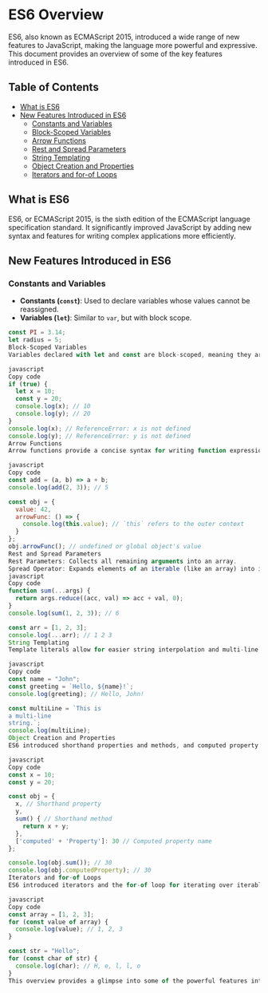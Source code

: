 # ES6 Overview

ES6, also known as ECMAScript 2015, introduced a wide range of new features to JavaScript, making the language more powerful and expressive. This document provides an overview of some of the key features introduced in ES6.

## Table of Contents

- [What is ES6](#what-is-es6)
- [New Features Introduced in ES6](#new-features-introduced-in-es6)
  - [Constants and Variables](#constants-and-variables)
  - [Block-Scoped Variables](#block-scoped-variables)
  - [Arrow Functions](#arrow-functions)
  - [Rest and Spread Parameters](#rest-and-spread-parameters)
  - [String Templating](#string-templating)
  - [Object Creation and Properties](#object-creation-and-properties)
  - [Iterators and for-of Loops](#iterators-and-for-of-loops)

## What is ES6

ES6, or ECMAScript 2015, is the sixth edition of the ECMAScript language specification standard. It significantly improved JavaScript by adding new syntax and features for writing complex applications more efficiently.

## New Features Introduced in ES6

### Constants and Variables

- **Constants (`const`)**: Used to declare variables whose values cannot be reassigned.
- **Variables (`let`)**: Similar to `var`, but with block scope.

```javascript
const PI = 3.14;
let radius = 5;
Block-Scoped Variables
Variables declared with let and const are block-scoped, meaning they are only accessible within the block they are defined.

javascript
Copy code
if (true) {
  let x = 10;
  const y = 20;
  console.log(x); // 10
  console.log(y); // 20
}
console.log(x); // ReferenceError: x is not defined
console.log(y); // ReferenceError: y is not defined
Arrow Functions
Arrow functions provide a concise syntax for writing function expressions and lexically bind the this value.

javascript
Copy code
const add = (a, b) => a + b;
console.log(add(2, 3)); // 5

const obj = {
  value: 42,
  arrowFunc: () => {
    console.log(this.value); // `this` refers to the outer context
  }
};
obj.arrowFunc(); // undefined or global object's value
Rest and Spread Parameters
Rest Parameters: Collects all remaining arguments into an array.
Spread Operator: Expands elements of an iterable (like an array) into individual elements.
javascript
Copy code
function sum(...args) {
  return args.reduce((acc, val) => acc + val, 0);
}
console.log(sum(1, 2, 3)); // 6

const arr = [1, 2, 3];
console.log(...arr); // 1 2 3
String Templating
Template literals allow for easier string interpolation and multi-line strings.

javascript
Copy code
const name = "John";
const greeting = `Hello, ${name}!`;
console.log(greeting); // Hello, John!

const multiLine = `This is
a multi-line
string.`;
console.log(multiLine);
Object Creation and Properties
ES6 introduced shorthand properties and methods, and computed property names.

javascript
Copy code
const x = 10;
const y = 20;

const obj = {
  x, // Shorthand property
  y,
  sum() { // Shorthand method
    return x + y;
  },
  ['computed' + 'Property']: 30 // Computed property name
};

console.log(obj.sum()); // 30
console.log(obj.computedProperty); // 30
Iterators and for-of Loops
ES6 introduced iterators and the for-of loop for iterating over iterable objects like arrays, strings, and more.

javascript
Copy code
const array = [1, 2, 3];
for (const value of array) {
  console.log(value); // 1, 2, 3
}

const str = "Hello";
for (const char of str) {
  console.log(char); // H, e, l, l, o
}
This overview provides a glimpse into some of the powerful features introduced in ES6, which collectively enhance JavaScript's functionality and developer experience.
